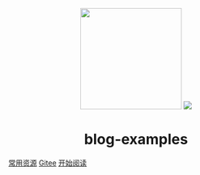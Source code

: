 <p align="center">
  <img src="https://ss0.bdstatic.com/70cFvHSh_Q1YnxGkpoWK1HF6hhy/it/u=2481424715,2807309609&fm=26&gp=0.jpg" width="200" height="200"/>
  <img src="https://hadoop.apache.org/elephant.png"/>
</p>
<h1 align="center">blog-examples</h1>

[常用资源](https://yuque.com/)
[Gitee](https://gitee.com/luozuyu)
[开始阅读](#blog-examples)
